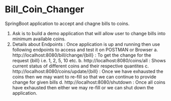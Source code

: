 # Bill_Coin_Changer
SpringBoot application to accept and chagne bills to coins.

1.	Ask is to build a demo application that will allow user to change bills into minimum available coins.
2.	Details about Endpoints : Once application is up and running then use following endpoints to access and test it on POSTMAN or Browser
  a.	http://localhost:8080/bill/change/{bill} : To get the change for the request {bill} i.e. 1, 2, 5, 10 etc.
  b.	http://localhost:8080/coins/all : Shows current status of different coins and their respective quantites
  c.	http://localhost:8080/coins/update/{bill} : Once we have exhausted the coins then we may want to re-fill so that we can continue to provide change for given bills
  d.	http://localhost:8080/shutdown : Once all coins have exhausted then either we may re-fill or we can shut down the application.
